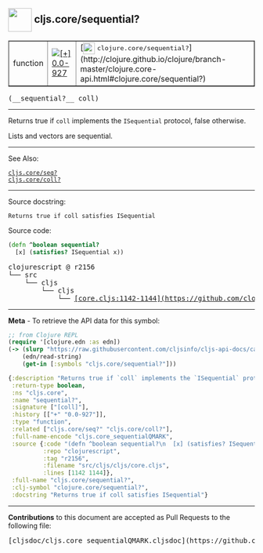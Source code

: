 ## <img width="48px" valign="middle" src="http://i.imgur.com/Hi20huC.png"> cljs.core/sequential?

 <table border="1">
<tr>

<td>function</td>
<td><a href="https://github.com/cljsinfo/cljs-api-docs/tree/0.0-927"><img valign="middle" alt="[+] 0.0-927" src="https://img.shields.io/badge/+-0.0--927-lightgrey.svg"></a> </td>
<td>
[<img height="24px" valign="middle" src="http://i.imgur.com/1GjPKvB.png"> <samp>clojure.core/sequential?</samp>](http://clojure.github.io/clojure/branch-master/clojure.core-api.html#clojure.core/sequential?)
</td>
</tr>
</table>

 <samp>
(__sequential?__ coll)<br>
</samp>

---

Returns true if `coll` implements the `ISequential` protocol, false otherwise.

Lists and vectors are sequential.

---


See Also:

[`cljs.core/seq?`](cljs.core_seqQMARK.md)<br>
[`cljs.core/coll?`](cljs.core_collQMARK.md)<br>

---

Source docstring:

```
Returns true if coll satisfies ISequential
```

Source code:

```clj
(defn ^boolean sequential?
  [x] (satisfies? ISequential x))
```

 <pre>
clojurescript @ r2156
└── src
    └── cljs
        └── cljs
            └── <ins>[core.cljs:1142-1144](https://github.com/clojure/clojurescript/blob/r2156/src/cljs/cljs/core.cljs#L1142-L1144)</ins>
</pre>


---

__Meta__ - To retrieve the API data for this symbol:

```clj
;; from Clojure REPL
(require '[clojure.edn :as edn])
(-> (slurp "https://raw.githubusercontent.com/cljsinfo/cljs-api-docs/catalog/cljs-api.edn")
    (edn/read-string)
    (get-in [:symbols "cljs.core/sequential?"]))
```

```clj
{:description "Returns true if `coll` implements the `ISequential` protocol, false otherwise.\n\nLists and vectors are sequential.",
 :return-type boolean,
 :ns "cljs.core",
 :name "sequential?",
 :signature ["[coll]"],
 :history [["+" "0.0-927"]],
 :type "function",
 :related ["cljs.core/seq?" "cljs.core/coll?"],
 :full-name-encode "cljs.core_sequentialQMARK",
 :source {:code "(defn ^boolean sequential?\n  [x] (satisfies? ISequential x))",
          :repo "clojurescript",
          :tag "r2156",
          :filename "src/cljs/cljs/core.cljs",
          :lines [1142 1144]},
 :full-name "cljs.core/sequential?",
 :clj-symbol "clojure.core/sequential?",
 :docstring "Returns true if coll satisfies ISequential"}

```

---

__Contributions__ to this document are accepted as Pull Requests to the following file:

 <pre>
[cljsdoc/cljs.core_sequentialQMARK.cljsdoc](https://github.com/cljsinfo/cljs-api-docs/blob/master/cljsdoc/cljs.core_sequentialQMARK.cljsdoc)
</pre>

